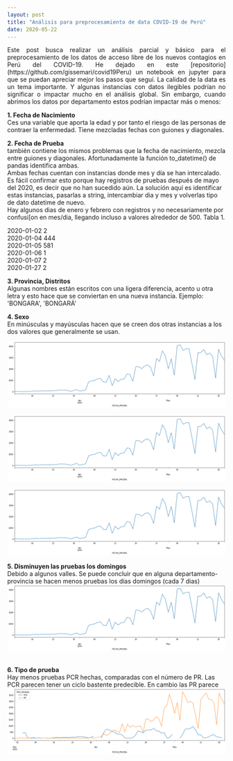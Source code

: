 ```yaml
---
layout: post
title: "Análisis para preprocesamiento de data COVID-19 de Perú"
date: 2020-05-22
---
```

<p align="justify">
Este post busca realizar un análisis parcial y básico para el preprocesamiento de los datos de acceso libre de los nuevos contagios en Perú del COVID-19. He dejado en este [repositorio](https://github.com/gissemari/covid19Peru) un notebook en jupyter para que se puedan apreciar mejor los pasos que seguí.
La calidad de la data es un tema importante. Y algunas instancias con datos ilegibles podrían no significar o impactar mucho en el análisis global. Sin embargo, cuando abrimos los datos por departamento estos podrían impactar más o menos:<br/>

<b>1. Fecha de Nacimiento</b><br/>
Ces una variable que aporta la edad y por tanto el riesgo de las personas de contraer la enfermedad. Tiene mezcladas fechas con guiones y diagonales.<br/>

<b>2. Fecha de Prueba</b><br/>
también contiene los mismos problemas que la fecha de nacimiento, mezcla entre guiones y diagonales. Afortunadamente la función to_datetime() de pandas identifica ambas.<br/>
Ambas fechas cuentan con instancias donde mes y día se han intercalado. Es fácil confirmar esto porque hay registros de pruebas después de mayo del 2020, es decir que no han sucedido aún. La solución aquí es identificar estas instancias, pasarlas a string, intercambiar dia y mes y volverlas tipo de dato datetime de nuevo.<br/>
Hay algunos dias de enero y febrero con registros y no necesariamente por confusi[on en mes/dia, llegando incluso a valores alrededor de 500. Tabla 1.<br/>

2020-01-02	  2<br/>
2020-01-04	444<br/>
2020-01-05	581<br/>
2020-01-06	  1<br/>
2020-01-07	  2<br/>
2020-01-27	  2<br/>

<b>3. Provincia, Distritos</b><br/>
Algunas nombres están escritos con una ligera diferencia, acento u otra letra y esto hace que se conviertan en una nueva instancia. Ejemplo: 'BONGARA', 'BONGARÁ'<br/>

<b>4. Sexo</b><br/>
En minúsculas y mayúsculas hacen que se creen dos otras instancias a los dos valores que generalmente se usan.<br/>


![this screenshot](https://github.com/gissemari/blog/blob/master/images/covid/valleysSundays.png)

![this screenshot2](/images/covid/valleysSundays.png)

![this screenshot3](../images/covid/valleysSundays.png)



<b>5. Disminuyen las pruebas los domingos</b><br/>
Debido a algunos valles. Se puede concluir que en alguna departamento-provincia se hacen menos pruebas los días domingos (cada 7 dias)<br/>
<img src="images/covid/valleysSundays.png" alt="Nuevos casos con valles cada 7 dias, los domingos">

<br/>
<b>6. Tipo de prueba</b><br/>
Hay menos pruebas PCR hechas, comparadas con el número de PR. Las PCR parecen tener un ciclo bastente predecible. En cambio las PR parece<br/>
<img src="images/covid/testType.png" alt="Nuevos casos por tipo de prueba">

</p>
